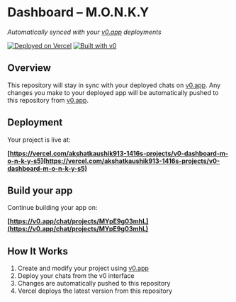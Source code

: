 # Dashboard – M.O.N.K.Y

*Automatically synced with your [v0.app](https://v0.app) deployments*

[![Deployed on Vercel](https://img.shields.io/badge/Deployed%20on-Vercel-black?style=for-the-badge&logo=vercel)](https://vercel.com/akshatkaushik913-1416s-projects/v0-dashboard-m-o-n-k-y-s5)
[![Built with v0](https://img.shields.io/badge/Built%20with-v0.app-black?style=for-the-badge)](https://v0.app/chat/projects/MYpE9g03mhL)

## Overview

This repository will stay in sync with your deployed chats on [v0.app](https://v0.app).
Any changes you make to your deployed app will be automatically pushed to this repository from [v0.app](https://v0.app).

## Deployment

Your project is live at:

**[https://vercel.com/akshatkaushik913-1416s-projects/v0-dashboard-m-o-n-k-y-s5](https://vercel.com/akshatkaushik913-1416s-projects/v0-dashboard-m-o-n-k-y-s5)**

## Build your app

Continue building your app on:

**[https://v0.app/chat/projects/MYpE9g03mhL](https://v0.app/chat/projects/MYpE9g03mhL)**

## How It Works

1. Create and modify your project using [v0.app](https://v0.app)
2. Deploy your chats from the v0 interface
3. Changes are automatically pushed to this repository
4. Vercel deploys the latest version from this repository